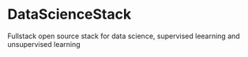 # DataScienceStack
Fullstack open source stack for data science, supervised leearning and unsupervised learning
